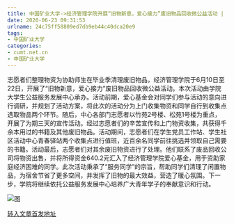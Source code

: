 ```yaml
---
title: 中国矿业大学->经济管理学院开展“旧物新意，爱心接力”废旧物品回收微公益活动 | cumt.net.cn
date: 2020-06-23 09:31:53
urlname: 24c75ff58809ed7db9eb44c40dca20e9
tags: 
- 中国矿业大学
categories:
- cumt.net.cn
- 中国矿业大学
---
```

志愿者们整理物资为协助师生在毕业季清理废旧物品，经济管理学院于6月10日至22日，开展了“旧物新意，爱心接力”废旧物品回收微公益活动。本次活动由学院大学生公益服务发展中心承办。活动前期，爱心基金会对同学们参与活动的意向进行调研，并规划了活动方案，将此次的活动分为上门收集物资和同学自行到收集点选取物品两个环节。随后，中心各部门志愿者以竹苑2号楼、松苑1号楼为重点，开展了为期三天的宣传活动。经过志愿者们的辛苦宣传和上门物资收集，共获得千余本用过的书籍及其他废旧物品。活动期间，志愿者们在学生党员工作站、学生社区活动中心青春驿站两个收集点进行值班，近百余名同学前往挑选并领取自己需要的书籍。活动最后，志愿者们对其余废旧物资进行了处理。他们联系了废品回收公司将物资出售，并将所得资金640.2元汇入了经济管理学院爱心基金，用于资助家庭经济困难的同学。此次活动秉承了“服务同学”的宗旨，帮助同学们清理了闲置物品，为宿舍节省了更多空间，并发挥了旧物的最大效益，营造了暖心氛围。下一步，学院将继续依托公益服务发展中心培养广大青年学子的奉献意识和行动。

![图](http://xwzx.cumt.edu.cn/_upload/article/images/3e/e1/25ced2d849a19456951b79d27027/80a77529-1554-43a8-9abb-4ff27dc92b59.jpg)

[转入文章首发地址](http://xwzx.cumt.edu.cn/b0/99/c523a569497/page.htm)